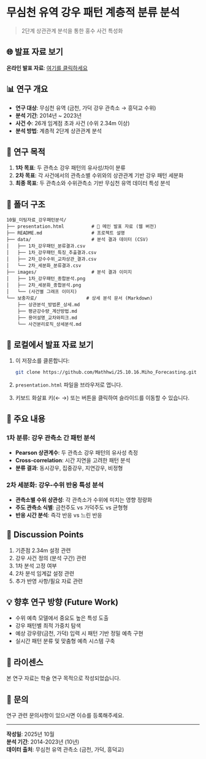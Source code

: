 # 무심천 유역 강우 패턴 계층적 분류 분석

> 2단계 상관관계 분석을 통한 홍수 사건 특성화

## 🌐 발표 자료 보기

**온라인 발표 자료**: [여기를 클릭하세요](https://Mathhwi.github.io/25.10.16.Miho_Forecasting/presentation.html)

## 📊 연구 개요

- **연구 대상**: 무심천 유역 (금천, 가덕 강우 관측소 → 흥덕교 수위)
- **분석 기간**: 2014년 ~ 2023년
- **사건 수**: 26개 임계점 초과 사건 (수위 2.34m 이상)
- **분석 방법**: 계층적 2단계 상관관계 분석

## 🎯 연구 목적

1. **1차 목표**: 두 관측소 강우 패턴의 유사성/차이 분류
2. **2차 목표**: 각 사건에서의 관측소별 수위와의 상관관계 기반 강우 패턴 세분화
3. **최종 목표**: 두 관측소와 수위관측소 기반 무심천 유역 데이터 특성 분석

## 📁 폴더 구조

```
10월_미팅자료_강우패턴분석/
├── presentation.html          # 📌 메인 발표 자료 (웹 버전)
├── README.md                  # 프로젝트 설명
├── data/                      # 분석 결과 데이터 (CSV)
│   ├── 1차_강우패턴_분류결과.csv
│   ├── 1차_강우패턴_특징_추출결과.csv
│   ├── 2차_강수수위_교차상관_결과.csv
│   └── 2차_세분화_분류결과.csv
├── images/                    # 분석 결과 이미지
│   ├── 1차_강우패턴_종합분석.png
│   ├── 2차_세분화_종합분석.png
│   └── (사건별 그래프 이미지)
└── 보충자료/                  # 상세 분석 문서 (Markdown)
    ├── 상관분석_방법론_상세.md
    ├── 평균강수량_계산방법.md
    ├── 용어설명_교차와피크.md
    └── 사건분리로직_상세분석.md
```

## 🚀 로컬에서 발표 자료 보기

1. 이 저장소를 클론합니다:
   ```bash
   git clone https://github.com/Mathhwi/25.10.16.Miho_Forecasting.git
   ```

2. `presentation.html` 파일을 브라우저로 엽니다.

3. 키보드 화살표 키(← →) 또는 버튼을 클릭하여 슬라이드를 이동할 수 있습니다.

## 📖 주요 내용

### 1차 분류: 강우 관측소 간 패턴 분석
- **Pearson 상관계수**: 두 관측소 강우 패턴의 유사성 측정
- **Cross-correlation**: 시간 지연을 고려한 패턴 분석
- **분류 결과**: 동시강우, 집중강우, 지연강우, 비정형

### 2차 세분화: 강우-수위 반응 특성 분석
- **관측소별 수위 상관성**: 각 관측소가 수위에 미치는 영향 정량화
- **주도 관측소 식별**: 금천주도 vs 가덕주도 vs 균형형
- **반응 시간 분석**: 즉각 반응 vs 느린 반응

## 📝 Discussion Points

1. 기준점 2.34m 설정 관련
2. 강우 사건 정의 (분석 구간) 관련
3. 1차 분석 고정 여부
4. 2차 분석 임계값 설정 관련
5. 추가 반영 사항/필요 자료 관련

## 💡 향후 연구 방향 (Future Work)

- 수위 예측 모델에서 중요도 높은 특성 도출
- 강우 패턴별 최적 가중치 탐색
- 예상 강우량(금천, 가덕) 입력 시 패턴 기반 정밀 예측 구현
- 실시간 패턴 분류 및 맞춤형 예측 시스템 구축

## 📄 라이센스

본 연구 자료는 학술 연구 목적으로 작성되었습니다.

## 📧 문의

연구 관련 문의사항이 있으시면 이슈를 등록해주세요.

---

**작성일**: 2025년 10월  
**분석 기간**: 2014-2023년 (10년)  
**데이터 출처**: 무심천 유역 관측소 (금천, 가덕, 흥덕교)

